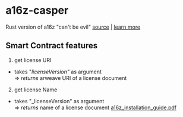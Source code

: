 # a16z-casper
Rust version of a16z "can't be evil" [source](https://github.com/a16z/a16z-contracts/blob/master/contracts/licenses/CantBeEvil.sol) | [learn more](https://github.com/a16z/a16z-contracts/tree/master/contracts#readme)
## Smart Contract features
1. get license URI
- takes "_licenseVersion"_ as argument \
=> _returns_ arweave URI of a license document
2. get license Name
- takes "_licenseVersion" as argument \
=> _returns_ name of a license document
[a16z_installation_guide.pdf](https://github.com/jonas089/a16z-casper/files/9567380/a16z_installation_guide.pdf)
